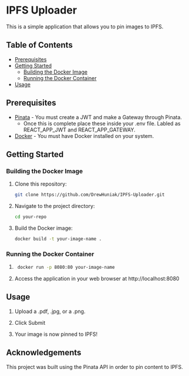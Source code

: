 # IPFS Uploader

This is a simple application that allows you to pin images to IPFS.

## Table of Contents

- [Prerequisites](#prerequisites)
- [Getting Started](#getting-started)
  - [Building the Docker Image](#building-the-docker-image)
  - [Running the Docker Container](#running-the-docker-container)
- [Usage](#usage)


## Prerequisites

- [Pinata](https://docs.pinata.cloud/docs) - You must create a JWT and make a Gateway through Pinata.
    - Once this is complete place these inside your .env file. Labled as REACT_APP_JWT and REACT_APP_GATEWAY.
- [Docker](https://www.docker.com/) - You must have Docker installed on your system.

## Getting Started

### Building the Docker Image

1. Clone this repository:

   ```bash
   git clone https://github.com/DrewHuniak/IPFS-Uploader.git

2. Navigate to the project directory:
    ```bash
    cd your-repo

3. Build the Docker image:
    ```bash
    docker build -t your-image-name .

### Running the Docker Container

1. ```bash
    docker run -p 8080:80 your-image-name

2. Access the application in your web browser at http://localhost:8080

## Usage

1. Upload a .pdf, .jpg, or a .png.

2. Click Submit

3. Your image is now pinned to IPFS!

## Acknowledgements

This project was built using the Pinata API in order to pin content to IPFS.


